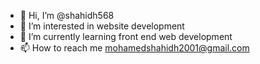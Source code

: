 - 👋 Hi, I’m @shahidh568
- 👀 I’m interested in website development
- 🌱 I’m currently learning front end web development
- 📫 How to reach me mohamedshahidh2001@gmail.com

<!---
shahidh568/shahidh568 is a ✨ special ✨ repository because its `README.md` (this file) appears on your GitHub profile.
You can click the Preview link to take a look at your changes.
--->
